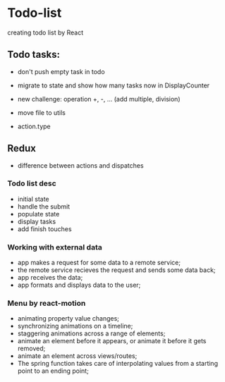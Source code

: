 # Todo-list
creating todo list by React

## Todo tasks:
* don't push empty task in todo
* migrate to state and show how many tasks now in DisplayCounter

* new challenge: operation +, -, ... (add multiple, division)
* move file to utils
* action.type

## Redux
* difference between actions and dispatches

### Todo list desc
* initial state
* handle the submit
* populate state
* display tasks
* add finish touches

### Working with external data
* app makes a request for some data to a remote service;
* the remote service recieves the request and sends some data back;
* app receives the data;
* app formats and displays data to the user;

### Menu by react-motion
* animating property value changes;
* synchronizing animations on a timeline;
* staggering animations across a range of elements;
* animate an element before it appears, or animate it before it gets removed;
* animate an element across views/routes;
* The spring function takes care of interpolating values from a starting point to an ending point;